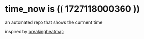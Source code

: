 # time_now is (( 1727118000360 ))

an automated repo that shows the currnent time

inspired by [breakingheatmap](https://github.com/breakingheatmap/breakingheatmap)
